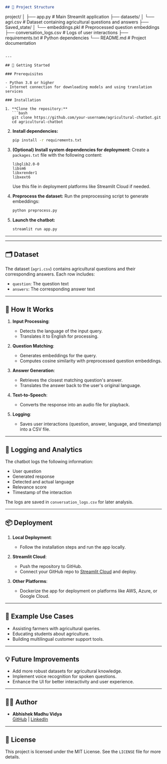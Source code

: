 

```markdown
## 📂 Project Structure

```
project/
│
├── app.py                       # Main Streamlit application
├── datasets/
│   └── agri.csv                 # Dataset containing agricultural questions and answers
├── Saved_state/
│   └── embeddings.pkl           # Preprocessed question embeddings
├── conversation_logs.csv        # Logs of user interactions
├── requirements.txt             # Python dependencies
└── README.md                    # Project documentation
```

---

## 🚀 Getting Started

### Prerequisites

- Python 3.8 or higher
- Internet connection for downloading models and using translation services

### Installation

1. **Clone the repository:**
   ```bash
   git clone https://github.com/your-username/agricultural-chatbot.git
   cd agricultural-chatbot
   ```

2. **Install dependencies:**
   ```bash
   pip install -r requirements.txt
   ```

3. **(Optional) Install system dependencies for deployment:**
   Create a `packages.txt` file with the following content:
   ```plaintext
   libglib2.0-0
   libsm6
   libxrender1
   libxext6
   ```
   Use this file in deployment platforms like Streamlit Cloud if needed.

4. **Preprocess the dataset:**
   Run the preprocessing script to generate embeddings:
   ```bash
   python preprocess.py
   ```

5. **Launch the chatbot:**
   ```bash
   streamlit run app.py
   ```

---

---

## 🗂️ Dataset

The dataset (`agri.csv`) contains agricultural questions and their corresponding answers. Each row includes:
- `question`: The question text
- `answers`: The corresponding answer text

---

## 🤖 How It Works

1. **Input Processing**: 
   - Detects the language of the input query.
   - Translates it to English for processing.

2. **Question Matching**:
   - Generates embeddings for the query.
   - Computes cosine similarity with preprocessed question embeddings.

3. **Answer Generation**:
   - Retrieves the closest matching question's answer.
   - Translates the answer back to the user's original language.

4. **Text-to-Speech**:
   - Converts the response into an audio file for playback.

5. **Logging**:
   - Saves user interactions (question, answer, language, and timestamp) into a CSV file.

---

## 📝 Logging and Analytics

The chatbot logs the following information:
- User question
- Generated response
- Detected and actual language
- Relevance score
- Timestamp of the interaction

The logs are saved in `conversation_logs.csv` for later analysis.

---

## 📦 Deployment

1. **Local Deployment**:
   - Follow the installation steps and run the app locally.

2. **Streamlit Cloud**:
   - Push the repository to GitHub.
   - Connect your GitHub repo to [Streamlit Cloud](https://streamlit.io/cloud) and deploy.

3. **Other Platforms**:
   - Dockerize the app for deployment on platforms like AWS, Azure, or Google Cloud.

---

## 🔗 Example Use Cases

- Assisting farmers with agricultural queries.
- Educating students about agriculture.
- Building multilingual customer support tools.

---

## 💡 Future Improvements

- Add more robust datasets for agricultural knowledge.
- Implement voice recognition for spoken questions.
- Enhance the UI for better interactivity and user experience.

---

## 🧑‍💻 Author

- **Abhishek Madhu Vidya**  
  [GitHub](https://github.com/your-username) | [LinkedIn](https://www.linkedin.com/in/your-profile)

---

## 📜 License

This project is licensed under the MIT License. See the `LICENSE` file for more details.
```


